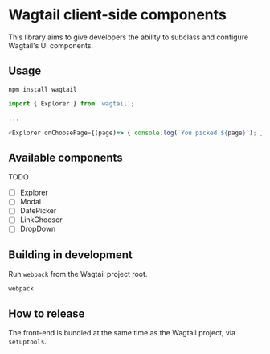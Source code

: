 # Wagtail client-side components

This library aims to give developers the ability to subclass and configure Wagtail's UI components.

## Usage

```
npm install wagtail
```

```javascript
import { Explorer } from 'wagtail';

...

<Explorer onChoosePage={(page)=> { console.log(`You picked ${page}`); }} />

```

## Available components

TODO

- [ ] Explorer
- [ ] Modal
- [ ] DatePicker
- [ ] LinkChooser
- [ ] DropDown

## Building in development

Run `webpack` from the Wagtail project root.

```
webpack
```

## How to release

The front-end is bundled at the same time as the Wagtail project, via `setuptools`.


